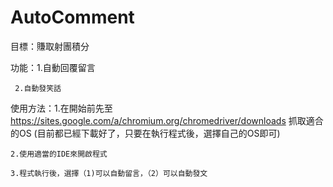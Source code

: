 # AutoComment

目標：賺取射團積分

功能：1.自動回覆留言

     2.自動發笑話



使用方法：1.在開始前先至  https://sites.google.com/a/chromium.org/chromedriver/downloads 抓取適合的OS
	  (目前都已經下載好了，只要在執行程式後，選擇自己的OS即可)

	2.使用適當的IDE來開啟程式

	3.程式執行後，選擇（1)可以自動留言，（2）可以自動發文



